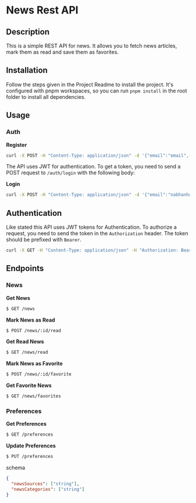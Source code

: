 # News Rest API

## Description

This is a simple REST API for news. It allows you to fetch news articles, mark them as read and save them as favorites.

## Installation

Follow the steps given in the Project Readme to install the project. It's configured with pnpm workspaces, so you can run `pnpm install` in the root folder to install all dependencies.

## Usage

### Auth

**Register**

```bash
curl -X POST -H "Content-Type: application/json" -d '{"email":"email", "password":"password", "name":"name"}' http://localhost:3000/auth/register -v
```

The API uses JWT for authentication. To get a token, you need to send a POST request to `/auth/login` with the following body:

**Login**

```bash
curl -X POST -H "Content-Type: application/json" -d '{"email":"nabhanhanif2000@gmail.com", "password":"password"}' http://127.0.0.1:3000/auth/login -v
```

## Authentication

Like stated this API uses JWT tokens for Authentication. To authorize a request, you need to send the token in the `Authorization` header. The token should be prefixed with `Bearer`.

```bash
curl -X GET -H "Content-Type: application/json" -H "Authorization: Bearer eyJhbGciOiJIUzI1NiIsInR5cCI6IkpXVCJ9.eyJpZCI6MiwiaWF0IjoxNjkxMzk1NzA3LCJleHAiOjE2OTE0Mzg5MDd9.tR0kRNsZWYyT_aJ1aQiQPmCkhn5FVaFM-LPrlD64Wws"   http://127.0.0.1:3000/news/
```

## Endpoints

### News

**Get News**

```bash
$ GET /news
```

**Mark News as Read**

```bash
$ POST /news/:id/read
```

**Get Read News**

```bash
$ GET /news/read
```

**Mark News as Favorite**

```bash
$ POST /news/:id/favorite
```

**Get Favorite News**

```bash
$ GET /news/favorites
```

### Preferences

**Get Preferences**

```bash
$ GET /preferences
```

**Update Preferences**

```bash
$ PUT /preferences
```

schema

```json
{
  "newsSources": ["string"],
  "newsCategories": ["string"]
}
```
